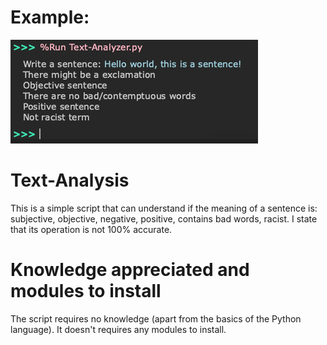 # Example:
![alt-text](https://github.com/MB337/Text-Analysis/blob/master/Example_photo.png)
# Text-Analysis
This is a simple script that can understand if the meaning of a sentence is: subjective, objective, negative, positive, contains bad words, racist. I state that its operation is not 100% accurate.

# Knowledge appreciated and modules to install
The script requires no knowledge (apart from the basics of the Python language).
It doesn't requires any modules to install.

